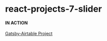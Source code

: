 # react-projects-7-slider

#### IN ACTION

[Gatsby-Airtable Project](https://slider-react-js-ayadi.netlify.app/)
